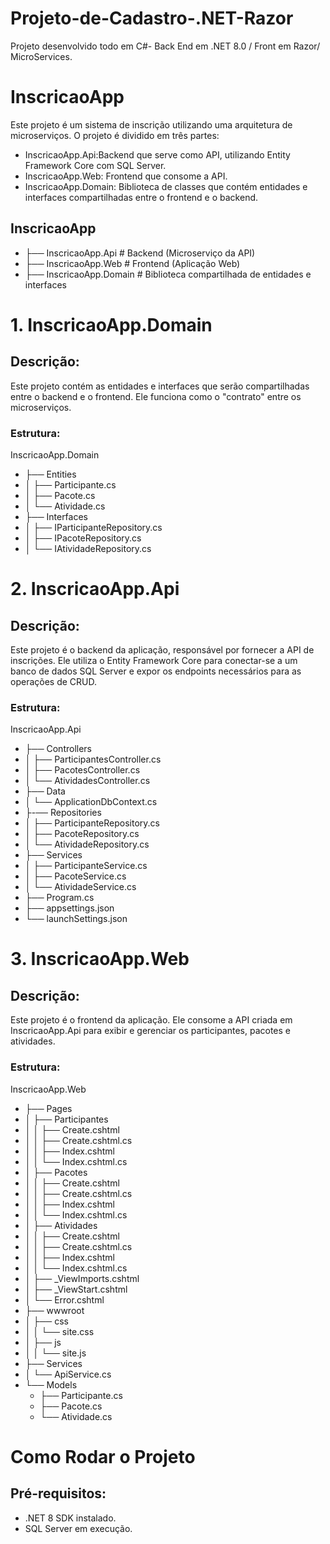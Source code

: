 ﻿# Projeto-de-Cadastro-.NET-Razor
Projeto desenvolvido todo em C#- Back End em .NET 8.0 / Front em Razor/ MicroServices.


# InscricaoApp
Este projeto é um sistema de inscrição utilizando uma arquitetura de microserviços. O projeto é dividido em três partes:

- InscricaoApp.Api:Backend que serve como API, utilizando Entity Framework Core com SQL Server.
- InscricaoApp.Web: Frontend que consome a API.
- InscricaoApp.Domain: Biblioteca de classes que contém entidades e interfaces compartilhadas entre o frontend e o backend.

## InscricaoApp

- ├── InscricaoApp.Api       # Backend (Microserviço da API)
- ├── InscricaoApp.Web       # Frontend (Aplicação Web)
- ├── InscricaoApp.Domain    # Biblioteca compartilhada de entidades e interfaces


# 1. InscricaoApp.Domain
## Descrição:
Este projeto contém as entidades e interfaces que serão compartilhadas entre o backend e o frontend. Ele funciona como 
o "contrato" entre os microserviços.

### Estrutura:

InscricaoApp.Domain
- ├── Entities
- │   ├── Participante.cs
- │   ├── Pacote.cs
- │   └── Atividade.cs
- ├── Interfaces
- │   ├── IParticipanteRepository.cs
- │   ├── IPacoteRepository.cs
- │   └── IAtividadeRepository.cs

# 2. InscricaoApp.Api

## Descrição:
Este projeto é o backend da aplicação, responsável por fornecer a API de inscrições. 
Ele utiliza o Entity Framework Core para conectar-se a um banco de dados SQL Server e expor os endpoints necessários
para as operações de CRUD.

### Estrutura:

InscricaoApp.Api
- ├── Controllers
- │   ├── ParticipantesController.cs
- │   ├── PacotesController.cs
- │   └── AtividadesController.cs
- ├── Data
- │   └── ApplicationDbContext.cs
- ├-── Repositories
- │   ├── ParticipanteRepository.cs
- │   ├── PacoteRepository.cs
- │   └── AtividadeRepository.cs
- ├── Services
- │   ├── ParticipanteService.cs
- │   ├── PacoteService.cs
- │   └── AtividadeService.cs
- ├── Program.cs
- ├── appsettings.json
- └── launchSettings.json


# 3. InscricaoApp.Web

## Descrição:
Este projeto é o frontend da aplicação. Ele consome a API criada em InscricaoApp.Api para exibir e 
gerenciar os participantes, pacotes e atividades.

### Estrutura:

InscricaoApp.Web
- ├── Pages
- │   ├── Participantes
- │   │   ├── Create.cshtml
- │   │   ├── Create.cshtml.cs
- │   │   ├── Index.cshtml
- │   │   └── Index.cshtml.cs
- │   ├── Pacotes
- │   │   ├── Create.cshtml
- │   │   ├── Create.cshtml.cs
- │   │   ├── Index.cshtml
- │   │   └── Index.cshtml.cs
- │   ├── Atividades
- │   │   ├── Create.cshtml
- │   │   ├── Create.cshtml.cs
- │   │   ├── Index.cshtml
- │   │   └── Index.cshtml.cs
- │   ├── _ViewImports.cshtml
- │   ├── _ViewStart.cshtml
- │   └── Error.cshtml
- ├── wwwroot
- │   ├── css
- │   │   └── site.css
- │   ├── js
- │   │   └── site.js
- ├── Services
- │   └── ApiService.cs
- └── Models
    - ├── Participante.cs
    - ├── Pacote.cs
    - └── Atividade.cs


# Como Rodar o Projeto

## Pré-requisitos:
- .NET 8 SDK instalado.
- SQL Server em execução.
